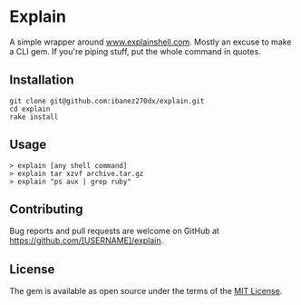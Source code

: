 # Explain

A simple wrapper around www.explainshell.com. Mostly an excuse to make a CLI gem. If you're piping stuff, put the whole command in quotes.

## Installation

```
git clone git@github.com:ibanez270dx/explain.git
cd explain
rake install
```

## Usage

```
> explain [any shell command]
> explain tar xzvf archive.tar.gz
> explain "ps aux | grep ruby"
```

## Contributing

Bug reports and pull requests are welcome on GitHub at https://github.com/[USERNAME]/explain.


## License

The gem is available as open source under the terms of the [MIT License](http://opensource.org/licenses/MIT).

